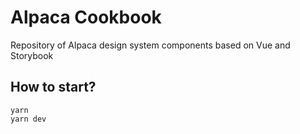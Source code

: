 # Alpaca Cookbook

Repository of Alpaca design system components based on Vue and Storybook

## How to start?
```
yarn
yarn dev
```
